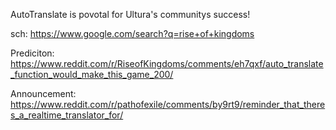 AutoTranslate is povotal for Ultura's communitys success!

sch: https://www.google.com/search?q=rise+of+kingdoms

Prediciton: https://www.reddit.com/r/RiseofKingdoms/comments/eh7qxf/auto_translate_function_would_make_this_game_200/

Announcement: https://www.reddit.com/r/pathofexile/comments/by9rt9/reminder_that_theres_a_realtime_translator_for/
